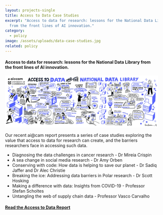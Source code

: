```yaml
---
layout: projects-single
title: Access to Data Case Studies
excerpt: "Access to data for research: lessons for the National Data Library
  from the front lines of AI innovation."
category:
  - policy
image: /assets/uploads/data-case-studies.jpg
related: policy
---
```

#### Access to data for research: lessons for the National Data Library from the front lines of AI innovation.



![](/assets/uploads/data-library.jpg)

Our recent ai@cam report presents a series of case studies exploring the value that access to data for research can create, and the barriers researchers face in accessing such data. 



* Diagnosing the data challenges in cancer research  - Dr Mireia Crispin
* A sea change in social media research - Dr Amy Orben
* Conserving with code: How data is helping to save our planet - Dr Sadiq Jaffer and Dr Alec Christie
* Breaking the ice: Addressing data barriers in Polar research - Dr Scott Hosking 
* Making a difference with data: Insights from COVID-19 - Professor Stefan Scholtes
* Untangling the web of supply chain data - Professor Vasco Carvalho





#### **[R﻿ead the Access to Data Report](/assets/uploads/ai-cam-access-to-data-case-studies.pdf)**